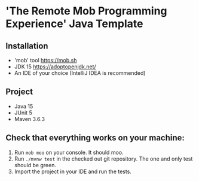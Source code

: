 # 'The Remote Mob Programming Experience' Java Template

## Installation

- 'mob' tool https://mob.sh
- JDK 15 https://adoptopenjdk.net/
- An IDE of your choice (IntelliJ IDEA is recommended)

## Project

- Java 15
- JUnit 5
- Maven 3.6.3

## Check that everything works on your machine:

1. Run `mob moo` on your console. It should moo.
2. Run `./mvnw test` in the checked out git repository. The one and only test should be green.
3. Import the project in your IDE and run the tests.

